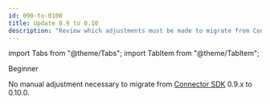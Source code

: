 ```yaml
---
id: 090-to-0100
title: Update 0.9 to 0.10
description: "Review which adjustments must be made to migrate from Connector SDK 0.9.x to 0.10.0."
---
```


import Tabs from "@theme/Tabs";
import TabItem from "@theme/TabItem";

<span class="badge badge--beginner">Beginner</span>

No manual adjustment necessary to migrate from
[Connector SDK](/components/connectors/custom-built-connectors/connector-sdk.md)
0.9.x to 0.10.0.
